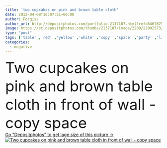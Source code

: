```yaml
---
title: 'two cupcakes on pink and brown table cloth'
date: 2013-04-08T16:07:51+00:00
author: Forgiss
author_url: http://depositphotos.com/portfolio-2137187.html?ref=64678756
image: https://st.depositphotos.com/thumbs/2137187/image/2209/22092573/api_thumb_450.jpg?forcejpeg=true
type: "post"
tags: ['table' ,'red' ,'yellow' ,'white' ,'copy' ,'space' ,'party' ,'light' ,'brown' ,'sweet' ,'homemade' ,'dessert' ,'cherry' ,'cloth' ,'pink' ,'wall' ,'eat' ,'painted' ,'blank' ,'two' ,'burn' ,'flame' ,'negative' ,'chocolate' ,'area' ,'sugar' ,'icing' ,'vanilla' ,'bake' ,'candles' ,'cupcakes' ,'hundreds and thousands' ]
categories: 
  - negative
---
```

<div aling="center">
            <font size="60"> Two cupcakes on pink and brown table cloth in front of wall - copy space</font>   
</div>
<div>
    <a href='https://depositphotos.com/22092573/stock-photo-two-cupcakes-on-pink-and.html?ref=64678756' target=_blank > Go "Depositphotos" to get lage size of this picture ->
        <img href='https://depositphotos.com/22092573/stock-photo-two-cupcakes-on-pink-and.html?ref=64678756' src='https://st.depositphotos.com/2137187/2209/i/950/depositphotos_22092573-stock-photo-two-cupcakes-on-pink-and.jpg?forcejpeg=true' alt='Two cupcakes on pink and brown table cloth in front of wall - copy space' >
    </a>
</div>

